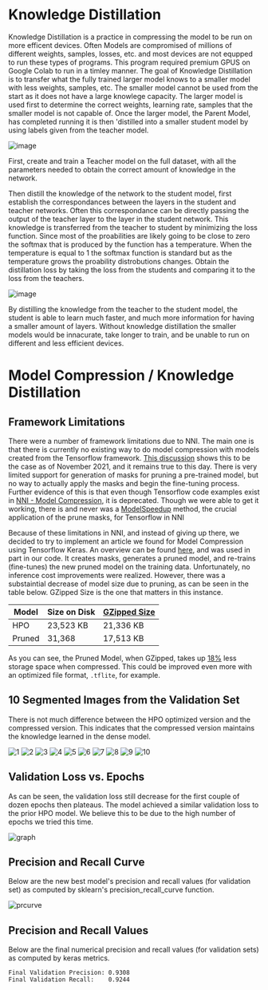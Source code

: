 # Knowledge Distillation

Knowledge Distillation is a practice in compressing the model to be run on more efficent devices. Often Models are compromised of millions of different weights, samples, losses, etc. and most devices are not equpped to run these types of programs. This program required premium GPUS on Google Colab to run in a timley manner. The goal of Knowledge Distillation is to transfer what the fully trained larger model knows to a smaller model with less weights, samples, etc. The smaller model cannot be used from the start as it does not have a large knowlege capacity. The larger model is used first to determine the correct weights, learning rate, samples that the smaller model is not capable of. Once the larger model, the Parent Model, has completed running it is then 'distilled into a smaller student model by using labels given from the teacher model. 

![image](https://miro.medium.com/max/640/1*DdClMPqhErordaun8Dw14Q.webp)

First, create and train a Teacher model on the full dataset, with all the parameters needed to obtain the correct amount of knowledge in the network. 
  
Then distill the knowledge of the network to the student model, first establish the correspondances between the layers in the student and teacher networks. Often this correspondance can be directly passing the output of the teacher layer to the layer in the student network.  This knowledge is transferred from the teacher to student by minimizing the loss function. Since most of the proabilities are likely going to be close to zero the softmax that is produced by the function has a temperature. When the temperature is equal to 1 the softmax function is standard but as the temperature grows the proability distrobutions changes. Obtain the distillation loss by taking the loss from the students and comparing it to the loss from the teachers. 


![image](https://intellabs.github.io/distiller/imgs/knowledge_distillation.png)

By distilling the knowledge from the teacher to the student model, the student is able to learn much faster, and much more information for having a smaller amount of layers. Without knowledge distillation the smaller models would be innacurate, take longer to train, and be unable to run on different and less efficient devices. 

# Model Compression / Knowledge Distillation

## Framework Limitations

There were a number of framework limitations due to NNI. The main one is that there is currently no existing way to do model compression with models created from the Tensorflow framework. [This discussion](https://github.com/microsoft/nni/issues/4350) shows this to be the case as of November 2021, and it remains true to this day. There is very limited support for generation of masks for pruning a pre-trained model, but no way to actually apply the masks and begin the fine-tuning process. Further evidence of this is that even though Tensorflow code examples exist in [NNI - Model Compression](https://nni.readthedocs.io/en/v1.9/Compression/QuickStart.html), it is deprecated. Though we were able to get it working, there is and never was a [ModelSpeedup](https://nni.readthedocs.io/en/v1.9/Compression/ModelSpeedup.html) method, the crucial application of the prune masks, for Tensorflow in NNI

Because of these limitations in NNI, and instead of giving up there, we decided to try to implement an article we found for Model Compression using Tensorflow Keras. An overview can be found [here](https://www.tensorflow.org/model_optimization/guide/pruning/pruning_with_keras), and was used in part in our code. It creates masks, generates a pruned model, and re-trains (fine-tunes) the new pruned model on the training data. Unfortunately, no inference cost improvements were realized. However, there was a substaintial decrease of model size due to pruning, as can be seen in the table below. GZipped Size is the one that matters in this instance.

| Model | Size on Disk | <ins>GZipped Size</ins> |
| --- | --- | --- |
| HPO | 23,523 KB | 21,336 KB |
| Pruned | 31,368 | 17,513 KB |

As you can see, the Pruned Model, when GZipped, takes up <ins>18%</ins> less storage space when compressed. This could be improved even more with an optimized file format, `.tflite`, for example.

## 10 Segmented Images from the Validation Set

There is not much difference between the HPO optimized version and the compressed version. This indicates that the compressed version maintains the knowledge learned in the dense model.

![1](https://github.com/brendan123/Semantic-Segmentation/blob/milestone-4/docs/images/1.png)
![2](https://github.com/brendan123/Semantic-Segmentation/blob/milestone-4/docs/images/2.png)
![3](https://github.com/brendan123/Semantic-Segmentation/blob/milestone-4/docs/images/3.png)
![4](https://github.com/brendan123/Semantic-Segmentation/blob/milestone-4/docs/images/4.png)
![5](https://github.com/brendan123/Semantic-Segmentation/blob/milestone-4/docs/images/5.png)
![6](https://github.com/brendan123/Semantic-Segmentation/blob/milestone-4/docs/images/6.png)
![7](https://github.com/brendan123/Semantic-Segmentation/blob/milestone-4/docs/images/7.png)
![8](https://github.com/brendan123/Semantic-Segmentation/blob/milestone-4/docs/images/8.png)
![9](https://github.com/brendan123/Semantic-Segmentation/blob/milestone-4/docs/images/9.png)
![10](https://github.com/brendan123/Semantic-Segmentation/blob/milestone-4/docs/images/10.png)

## Validation Loss vs. Epochs

As can be seen, the validation loss still decrease for the first couple of dozen epochs then plateaus. The model achieved a similar validation loss to the prior HPO model. We believe this to be due to the high number of epochs we tried this time.

![graph](https://github.com/brendan123/Semantic-Segmentation/blob/milestone-4/docs/images/loss.png)

## Precision and Recall Curve

Below are the new best model's precision and recall values (for validation set) as computed by sklearn's precision_recall_curve function.

![prcurve](https://github.com/brendan123/Semantic-Segmentation/blob/milestone-4/docs/images/prcurve.png)

## Precision and Recall Values

Below are the final numerical precision and recall values (for validation sets) as computed by keras metrics.

```
Final Validation Precision: 0.9308
Final Validation Recall:    0.9244
```
